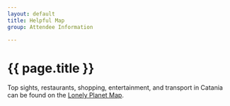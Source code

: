 ```yaml
---
layout: default
title: Helpful Map
group: Attendee Information

---
```


# {{ page.title }}

Top sights, restaurants, shopping, entertainment, and transport in Catania can be found on the [Lonely Planet Map](https://www.lonelyplanet.com/italy/sicily/catania/map).